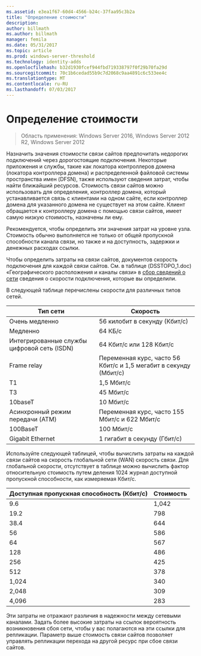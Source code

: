 ```yaml
---
ms.assetid: e3ea1f67-60d4-4566-b24c-37faa95c3b2a
title: "Определение стоимости"
description: 
author: billmath
ms.author: billmath
manager: femila
ms.date: 05/31/2017
ms.topic: article
ms.prod: windows-server-threshold
ms.technology: identity-adds
ms.openlocfilehash: b32d1930fcef944fbd719338797f0f29b70fa29d
ms.sourcegitcommit: 70c1b6cedad55b9c7d2068c9aa4891c6c533ee4c
ms.translationtype: MT
ms.contentlocale: ru-RU
ms.lasthandoff: 07/03/2017
---
```

# <a name="determining-the-cost"></a>Определение стоимости

>Область применения: Windows Server 2016, Windows Server 2012 R2, Windows Server 2012

Назначить значения стоимости связи сайтов предпочитать недорогих подключений через дорогостоящие подключения. Некоторые приложения и службы, такие как локатора контроллеров домена (локатора контроллера домена) и распределенной файловой системы пространства имен (DFSN), также используют сведения затрат, чтобы найти ближайший ресурсов. Стоимость связи сайтов можно использовать для определения, контроллер домена, который устанавливается связь с клиентами на одном сайте, если контроллер домена для указанного домена не существует на этом сайте. Клиент обращается к контроллеру домена с помощью связи сайтов, имеет самую низкую стоимость, назначены ли ему.  
  
Рекомендуется, чтобы определить эти значения затрат на уровне узла. Стоимость обычно выполняется не только от общей пропускной способности канала связи, но также и на доступность, задержки и денежных расходах ссылки.  
  
Чтобы определить затраты на связи сайтов, документов скорость подключения для каждой связи сайтов. См. в таблице (DSSTOPO_1.doc) «Географического расположения и каналы связи» в [сбор сведений о сети](../../ad-ds/plan/Collecting-Network-Information.md) сведения о скорости подключения, которые вы определили.  
  
В следующей таблице перечислены скорости для различных типов сетей.  
  
|Тип сети|Скорость|  
|----------------|---------|  
|Очень медленно|56 килобит в секунду (Кбит/с)|  
|Медленно|64 КБ/с|  
|Интегрированные службы цифровой сеть (ISDN)|64 Кбит/с или 128 Кбит/с|  
|Frame relay|Переменная курс, часто 56 Кбит/с и 1,5 мегабит в секунду (Мбит/с)|  
|T1|1,5 Мбит/с|  
|T3|45 Мбит/с|  
|10baseT|10 Мбит/с|  
|Асинхронный режим передачи (ATM)|Переменная курс, часто 155 Мбит/с и 622 Мбит/с|  
|100BaseT|100 Мбит/с|  
|Gigabit Ethernet|1 гигабит в секунду (Гбит/с)|  
  
Используйте следующей таблицей, чтобы вычислить затраты на каждой связи сайтов на скорость глобальной сети (WAN) скорость связи. Для глобальной скорости, отсутствует в таблице можно вычислить фактор относительную стоимость путем деления 1024 журнал доступной пропускной способности, как измеряемая Кбит/с.  
  
|Доступная пропускная способность (Кбит/с)|Стоимость|  
|--------------------------------|--------|  
|9.6|1,042|  
|19.2|798|  
|38.4|644|  
|56|586|  
|64|567|  
|128|486|  
|256|425|  
|512|378|  
|1,024|340|  
|2,048|309|  
|4,096|283|  
  
Эти затраты не отражают различия в надежности между сетевыми каналами. Задать более высокие затраты на ссылок вероятность возникновения сбоя сети, чтобы у вас полагаются на эти ссылки для репликации. Параметр выше стоимость связи сайтов позволяет управлять репликации перехода на другой ресурс при сбое связи сайтов.  
  


